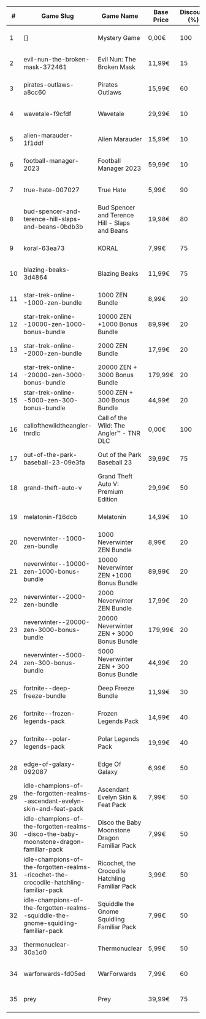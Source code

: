 |#|Game Slug|Game Name|Base Price|Discount (%)|Starts|Ends|
|---|---|---|---|---|---|---|
|1|[]|Mystery Game|0,00€|100|2022-12-15 16h|2022-12-16 16h|
|2|evil-nun-the-broken-mask-372461|Evil Nun: The Broken Mask|11,99€|15|2022-12-09 18h|2022-12-16 18h|
|3|pirates-outlaws-a8cc60|Pirates Outlaws|15,99€|60|2022-12-12 05h|2022-12-18 05h|
|4|wavetale-f9cfdf|Wavetale|29,99€|10|2022-12-12 16h|2022-12-19 16h|
|5|alien-marauder-1f1ddf|Alien Marauder|15,99€|10|2022-12-15 14h|2022-12-22 14h|
|6|football-manager-2023|Football Manager 2023|59,99€|10|2022-12-22 15h|2022-12-27 15h|
|7|true-hate-007027|True Hate|5,99€|90|2022-12-15 17h|2022-12-30 17h|
|8|bud-spencer-and-terence-hill-slaps-and-beans-0bdb3b|Bud Spencer and Terence Hill - Slaps and Beans|19,98€|80|2022-12-16 04h|2023-01-01 04h|
|9|koral-63ea73|KORAL|7,99€|75|2022-12-18 05h|2023-01-01 05h|
|10|blazing-beaks-3d4864|Blazing Beaks|11,99€|75|2022-12-15 15h|2023-01-02 15h|
|11|star-trek-online--1000-zen-bundle|1000 ZEN Bundle|8,99€|20|2022-12-21 16h|2023-01-02 16h|
|12|star-trek-online--10000-zen-1000-bonus-bundle|10000 ZEN +1000 Bonus Bundle|89,99€|20|2022-12-21 16h|2023-01-02 16h|
|13|star-trek-online--2000-zen-bundle|2000 ZEN Bundle|17,99€|20|2022-12-21 16h|2023-01-02 16h|
|14|star-trek-online--20000-zen-3000-bonus-bundle|20000 ZEN + 3000 Bonus Bundle|179,99€|20|2022-12-21 16h|2023-01-02 16h|
|15|star-trek-online--5000-zen-300-bonus-bundle|5000 ZEN + 300 Bonus Bundle|44,99€|20|2022-12-21 16h|2023-01-02 16h|
|16|callofthewildtheangler-tnrdlc|Call of the Wild: The Angler™ - TNR DLC|0,00€|100|2022-12-15 10h|2023-01-05 10h|
|17|out-of-the-park-baseball-23-09e3fa|Out of the Park Baseball 23|39,99€|75|2022-12-22 18h|2023-01-05 13h|
|18|grand-theft-auto-v|Grand Theft Auto V: Premium Edition|29,99€|50|2022-12-14 16h|2023-01-05 16h|
|19|melatonin-f16dcb|Melatonin|14,99€|10|2022-12-15 17h|2023-01-05 17h|
|20|neverwinter--1000-zen-bundle|1000 Neverwinter ZEN Bundle|8,99€|20|2022-12-21 16h|2023-01-06 16h|
|21|neverwinter--10000-zen-1000-bonus-bundle|10000 Neverwinter ZEN +1000 Bonus Bundle|89,99€|20|2022-12-21 16h|2023-01-06 16h|
|22|neverwinter--2000-zen-bundle|2000 Neverwinter ZEN Bundle|17,99€|20|2022-12-21 16h|2023-01-06 16h|
|23|neverwinter--20000-zen-3000-bonus-bundle|20000 Neverwinter ZEN + 3000 Bonus Bundle|179,99€|20|2022-12-21 16h|2023-01-06 16h|
|24|neverwinter--5000-zen-300-bonus-bundle|5000 Neverwinter ZEN + 300 Bonus Bundle|44,99€|20|2022-12-21 16h|2023-01-06 16h|
|25|fortnite--deep-freeze-bundle|Deep Freeze Bundle|11,99€|30|2022-12-21 00h|2023-01-10 00h|
|26|fortnite--frozen-legends-pack|Frozen Legends Pack|14,99€|40|2022-12-21 00h|2023-01-10 00h|
|27|fortnite--polar-legends-pack|Polar Legends Pack|19,99€|40|2022-12-21 00h|2023-01-10 00h|
|28|edge-of-galaxy-092087|Edge Of Galaxy|6,99€|50|2023-01-10 05h|2023-01-17 05h|
|29|idle-champions-of-the-forgotten-realms--ascendant-evelyn-skin-and-feat-pack|Ascendant Evelyn Skin & Feat Pack|7,99€|50|2023-01-13 20h|2023-01-20 20h|
|30|idle-champions-of-the-forgotten-realms--disco-the-baby-moonstone-dragon-familiar-pack|Disco the Baby Moonstone Dragon Familiar Pack|7,99€|50|2023-01-13 20h|2023-01-20 20h|
|31|idle-champions-of-the-forgotten-realms--ricochet-the-crocodile-hatchling-familiar-pack|Ricochet, the Crocodile Hatchling Familiar Pack|3,99€|50|2023-01-13 20h|2023-01-20 20h|
|32|idle-champions-of-the-forgotten-realms--squiddle-the-gnome-squidling-familiar-pack|Squiddle the Gnome Squidling Familiar Pack|7,99€|50|2023-01-13 20h|2023-01-20 20h|
|33|thermonuclear-30a1d0|Thermonuclear|5,99€|50|2023-01-17 18h|2023-01-24 18h|
|34|warforwards-fd05ed|WarForwards|7,99€|60|2023-01-24 05h|2023-01-31 05h|
|35|prey|Prey|39,99€|75|2023-01-24 16h|2023-01-31 16h|
